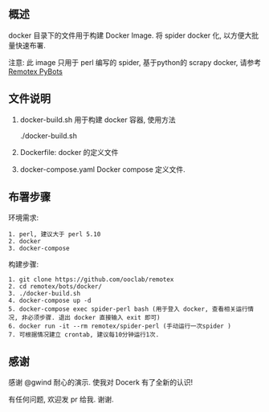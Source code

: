 ## 概述
docker 目录下的文件用于构建 Docker Image.  将 spider docker 化, 以方便大批量快速布署.

注意: 此 image 只用于 perl 编写的 spider, 基于python的 scrapy docker, 请参考 [Remotex PyBots](https://github.com/p9s/remotex/tree/master/PyBots/docker )


## 文件说明

1. docker-build.sh 用于构建 docker 容器, 使用方法

	./docker-build.sh
	
2. Dockerfile: docker 的定义文件
3. docker-compose.yaml Docker compose 定义文件.


## 布署步骤

环境需求: 

	1. perl, 建议大于 perl 5.10
	2. docker
	3. docker-compose

构建步骤:

	1. git clone https://github.com/ooclab/remotex
	2. cd remotex/bots/docker/
	3. ./docker-build.sh
	4. docker-compose up -d
	5. docker-compose exec spider-perl bash (用于登入 docker, 查看相关运行情况, 非必须步骤. 退出 docker 直接输入 exit 即可)
	6. docker run -it --rm remotex/spider-perl (手动运行一次spider )
	7. 可根据情况建立 crontab, 建议每10分钟运行1次.

	
## 感谢
感谢 @gwind 耐心的演示. 使我对 Docerk 有了全新的认识!

有任何问题, 欢迎发 pr 给我. 谢谢.
	
